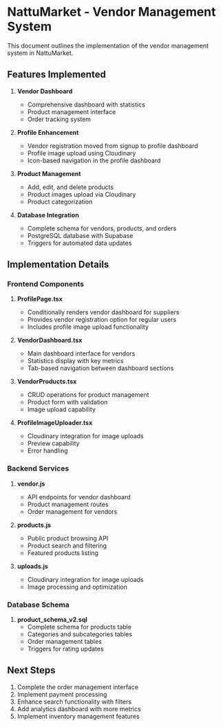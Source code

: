# NattuMarket - Vendor Management System

This document outlines the implementation of the vendor management system in NattuMarket.

## Features Implemented

1. **Vendor Dashboard**
   - Comprehensive dashboard with statistics
   - Product management interface
   - Order tracking system

2. **Profile Enhancement**
   - Vendor registration moved from signup to profile dashboard
   - Profile image upload using Cloudinary
   - Icon-based navigation in the profile dashboard

3. **Product Management**
   - Add, edit, and delete products
   - Product images upload via Cloudinary
   - Product categorization

4. **Database Integration**
   - Complete schema for vendors, products, and orders
   - PostgreSQL database with Supabase
   - Triggers for automated data updates

## Implementation Details

### Frontend Components

1. **ProfilePage.tsx**
   - Conditionally renders vendor dashboard for suppliers
   - Provides vendor registration option for regular users
   - Includes profile image upload functionality

2. **VendorDashboard.tsx**
   - Main dashboard interface for vendors
   - Statistics display with key metrics
   - Tab-based navigation between dashboard sections

3. **VendorProducts.tsx**
   - CRUD operations for product management
   - Product form with validation
   - Image upload capability

4. **ProfileImageUploader.tsx**
   - Cloudinary integration for image uploads
   - Preview capability
   - Error handling

### Backend Services

1. **vendor.js**
   - API endpoints for vendor dashboard
   - Product management routes
   - Order management for vendors

2. **products.js**
   - Public product browsing API
   - Product search and filtering
   - Featured products listing

3. **uploads.js**
   - Cloudinary integration for image uploads
   - Image processing and optimization

### Database Schema

1. **product_schema_v2.sql**
   - Complete schema for products table
   - Categories and subcategories tables
   - Order management tables
   - Triggers for rating updates

## Next Steps

1. Complete the order management interface
2. Implement payment processing
3. Enhance search functionality with filters
4. Add analytics dashboard with more metrics
5. Implement inventory management features
